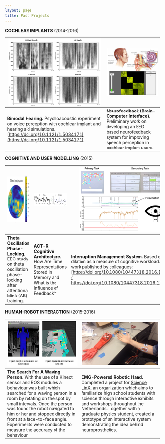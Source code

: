 ```yaml
---
layout: page
title: Past Projects
---
```


<!-- 
<p align="center"><b>Voice Assistants (Amazon Alexa)</b></p>
<p align="center">
    <img src="/img/AlienInvasion.png" alt="" width="300px">
    <img src="/img/amazon-alexa.png" alt="" width="300px">
</p>

Designed, built, and deployed an Amazon Alexa Skill [Alien Invasion](https://www.youtube.com/watch?v=MK_amN7jztg), with two colleagues: Nalin Chhibber and Sangho Suh, as part of the _Alexa Skills Challenge: Kids_, a competition to publish an Alexa skill for children under 13.
<br>
 -->
**COCHLEAR IMPLANTS** (2014-2016)

|<img src="/img/PsychoacousticExperiment.png" alt="" width="300px"> | <img src="/img/Neurofeedback2.png" alt="" width="300px"> |
|---|---|
| **Bimodal Hearing.** Psychoacoustic experiment on voice perception with cochlear implant and hearing aid simulations. [https://doi.org/10.1121/1.5034171](https://doi.org/10.1121/1.5034171)| **Neurofeedback (Brain-Computer Interface).** Preliminary work on developing an EEG based neurofeedback system for improving speech perception in cochlear implant users. |


<!-- <p align="center"><b>Voice Perception</b></p>
<p align="center">
    <img src="/img/PsychoacousticExperiment.png" alt="" width="300px">
</p>

Psychoacoustic experiment on voice perception with cochlear implant and hearing aid simulations.
<br>

<p align="center"><b>Neurofeedback (Brain-Computer Interface)</b></p>
<p align="center">
    <img src="/img/Neurofeedback.png" alt="" width="300px">
</p>

Developed and pilot tested an EEG based neurofeedback (brain-computer interface) system for improving speech perception in cochlear implant users.
<br> -->

**COGNITIVE AND USER MODELLING** (2015)

| <img src="/img/PhaseLocking3.png" alt="" width="150px" height="150px"> | <img src="/img/actr.png" alt="" width="300px"> | <img src="/img/interruptionmanagement.png" alt="" width="300px"> |
|---|---|---|
| **Theta Oscillation Phase-Locking.** EEG study on theta oscillation phase-locking after attentional blink (AB) training.| **ACT-R Cognitive Architecture.** How Are Time Representations Stored in Memory and What is the Influence of Feedback? | **Interruption Management System.** Based on pupil dilation as a measure of cognitive workload. (Similar work published by colleagues: [https://doi.org/10.1080/10447318.2016.1198525](  https://doi.org/10.1080/10447318.2016.1198525)) |

<!-- <p align="center"><b>Theta Oscillation Phase-Locking</b></p>
<p align="center">
    <img src="/img/PhaseLocking2.png" alt="" width="300px" height="400px">
</p>

EEG study on theta oscillation phase-locking after attentional blink (AB) training. AB is a phenomenon that reflects the temporal costs in allocating selective attention.
<br> -->

<!-- **USER MODELS** (2015)

| <img src="/img/interruptionmanagement.png" alt="" width="300px"> |
|:---:|
| **Interruption Management System.** Based on pupil dilation as a measure of cognitive workload. |
 -->


**HUMAN-ROBOT INTERACTION** (2015-2016)

| <img src="/img/robotwaving.png" alt="" width="300px" height="150px"> | <img src="/img/Hand.png" alt="" width="300px"> |
|---|---|
| **The Search For A Waving Person.** With the use of a Kinect sensor and ROS modules a behaviour was built which searched for a waving person in a room by rotating on the spot by small intervals. Once the person was found the robot navigated to him or her and stopped directly in front at a face-to-face angle. Experiments were conducted to measure the accuracy of the behaviour.| **EMG-Powered Robotic Hand.** Completed a project for [Science LinX](https://www.rug.nl/sciencelinx/), an organization which aims to familiarize high school students with science through interactive exhibits and workshops throughout the Netherlands. Together with a graduate physics student, created a prototype of an interactive system demonstrating the idea behind neuroprosthetics. |



<!-- **EMG-POWERED ROBOTIC HAND** (2016)

| <img src="/img/Hand.png" alt="" width="300px"> |
|:---:|
| Completed a project for [Science LinX](https://www.rug.nl/sciencelinx/), an organization which aims to familiarize high school students with science through interactive exhibits and workshops throughout the Netherlands. Together with a graduate physics student, created a prototype of an interactive system demonstrating the idea behind neuroprosthetics. | -->


<!-- <p align="center"><b>Electromyography (EMG)-powered Robotic Hand</b></p>
<p align="center">
    <img src="/img/Hand.png" alt="" width="300px">
</p>

Completed a project for [Science LinX](https://www.rug.nl/sciencelinx/), an organization which aims to familiarize high school students with science through interactive exhibits and workshops throughout the Netherlands. Together with a graduate physics student, created a prototype of an interactive system demonstrating the idea behind neuroprosthetics.
 -->




